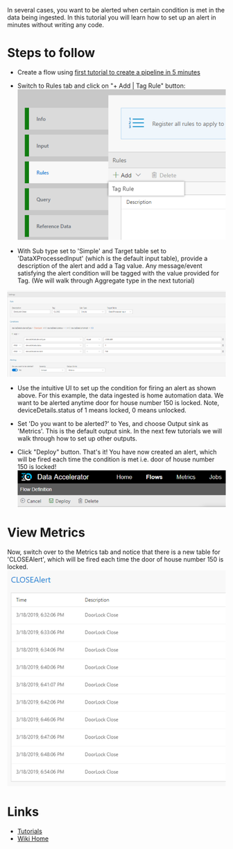 In several cases, you want to be alerted when certain condition is met in the data being ingested. In this tutorial you will learn how to set up an alert in minutes without writing any code.  

# Steps to follow
* Create a flow using [first tutorial to create a pipeline in 5 minutes](Creating-your-first-pipeline-in-5-minutes!)

* Switch to Rules tab and click on "+ Add | Tag Rule" button: <br/>
 ![New Rule](./tutorials/images/newtagrule.PNG)<br/>

* With Sub type set to 'Simple' and Target table set to 'DataXProcessedInput' (which is the default input table), provide a description of the alert and add a Tag value. Any message/event satisfying the alert condition will be tagged with the value provided for Tag. (We will walk through Aggregate type in the next tutorial)<br/>

 ![New Rule](./tutorials/images/simplealert.PNG)<br/>

* Use the intuitive UI to set up the condition for firing an alert as shown above. For this example, the data ingested is home automation data. We want to be alerted anytime door for house number 150 is locked. Note, deviceDetails.status of 1 means locked, 0 means unlocked.  

* Set 'Do you want to be alerted?' to Yes, and choose Output sink as 'Metrics'. This is the default output sink. In the next few tutorials we will walk through how to set up other outputs. 

* Click "Deploy" button. That's it! You have now created an alert, which will be fired each time the condition is met i.e. door of house number 150 is locked! <br/>
 ![Deploy](./tutorials/images/Deploy.PNG)

# View Metrics
Now, switch over to the Metrics tab and notice that there is a new table for 'CLOSEAlert', which will be fired each time the door of house number 150 is locked.<br/>
 ![Alert](./tutorials/images/closealert.PNG)

# Links
* [Tutorials](Tutorials)
* [Wiki Home](Home) 
